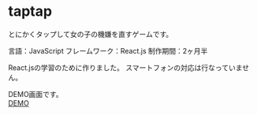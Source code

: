 # taptap

とにかくタップして女の子の機嫌を直すゲームです。  

言語：JavaScript
フレームワーク：React.js
制作期間：2ヶ月半

React.jsの学習のために作りました。
スマートフォンの対応は行なっていません。

DEMO画面です。  
[DEMO](http://118.27.27.78/taptap/public/)
